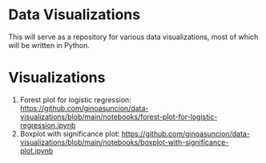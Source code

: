 # Data Visualizations

This will serve as a repository for various data visualizations, most of which will be written in Python.

# Visualizations

1. Forest plot for logistic regression: https://github.com/ginoasuncion/data-visualizations/blob/main/notebooks/forest-plot-for-logistic-regression.ipynb
2. Boxplot with significance plot: https://github.com/ginoasuncion/data-visualizations/blob/main/notebooks/boxplot-with-significance-plot.ipynb
